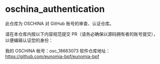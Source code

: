 # oschina_authentication
此仓库为 OSCHINA 对 GitHub 账号的审查、认证仓库。

请在本仓库内按以下内容规范提交 PR（请务必确保以源码拥有者的账号提交），以便编辑认证您的身份：

我的 OSCHINA 帐号：osc_18663073
软件仓库地址：https://github.com/eunomia-bpf/eunomia-bpf
